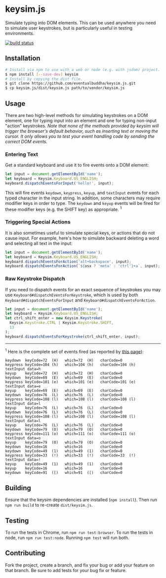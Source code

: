 # keysim.js

Simulate typing into DOM elements. This can be used anywhere you need to
simulate user keystrokes, but is particularly useful in testing environments.

[![build status](https://travis-ci.org/eventualbuddha/keysim.js.svg)](https://travis-ci.org/eventualbuddha/keysim.js)

## Installation

```sh
# Install via npm to use with a web or node (e.g. with jsdom) project.
$ npm install [--save-dev] keysim
# Install by copying the dist file.
$ git clone https://github.com/eventualbuddha/keysim.js.git
$ cp keysim.js/dist/keysim.js path/to/vendor/keysim.js
```

## Usage

There are two high-level methods for simulating keystrokes on a DOM element, one
for typing input into an element and one for typing non-input "action"
keystrokes. *Note that none of the methods provided by keysim will trigger the
browser's default behavior, such as inserting text or moving the cursor. It only
allows you to test your event handling code by sending the correct DOM events.*

### Entering Text

Get a standard keyboard and use it to fire events onto a DOM element:

```js
let input = document.getElementById('name');
let keyboard = Keysim.Keyboard.US_ENGLISH;
keyboard.dispatchEventsForInput('hello!', input);
```

This will fire events `keydown`, `keypress`, `keyup`, and `textInput` events
for each typed character in the input string. In addition, some characters
may require modifier keys in order to type. The `keydown` and `keyup` events
will be fired for these modifier keys (e.g. the SHIFT key) as appropriate.
<sup>1</sup>

### Triggering Special Actions

It is also sometimes useful to simulate special keys, or actions that do not
cause input. For example, here's how to simulate backward deleting a word and
selecting all text in the input:

```js
let input = document.getElementById('name');
let keyboard = Keysim.Keyboard.US_ENGLISH;
keyboard.dispatchEventsForAction('alt+backspace', input);
keyboard.dispatchEventsForAction(`${osx ? 'meta' : 'ctrl'}+a`, input);
```

### Raw Keystroke Dispatch

If you need to dispatch events for an exact sequence of keystrokes you may use
`Keyboard#dispatchEventsForKeystroke`, which is used by both
`Keyboard#dispatchEventsForInput` and `Keyboard#dispatchEventsForAction`.


```js
let input = document.getElementById('name');
let keyboard = Keysim.Keyboard.US_ENGLISH;
let ctrl_shift_enter = new Keysim.Keystroke(
  Keysim.Keystroke.CTRL | Keysim.Keystroke.SHIFT,
  13
);
keyboard.dispatchEventsForKeystroke(ctrl_shift_enter, input);
```

---

<sup>1</sup> Here is the complete set of events fired
(as reported by [this page](http://unixpapa.com/js/testkey.html)):

```
keydown  keyCode=72  (H)   which=72  (H)   charCode=0        
keypress keyCode=104 (h)   which=104 (h)   charCode=104 (h)  
textInput data=h
keyup    keyCode=72  (H)   which=72  (H)   charCode=0        
keydown  keyCode=69  (E)   which=69  (E)   charCode=0        
keypress keyCode=101 (e)   which=101 (e)   charCode=101 (e)  
textInput data=e
keyup    keyCode=69  (E)   which=69  (E)   charCode=0        
keydown  keyCode=76  (L)   which=76  (L)   charCode=0        
keypress keyCode=108 (l)   which=108 (l)   charCode=108 (l)  
textInput data=l
keyup    keyCode=76  (L)   which=76  (L)   charCode=0        
keydown  keyCode=76  (L)   which=76  (L)   charCode=0        
keypress keyCode=108 (l)   which=108 (l)   charCode=108 (l)  
textInput data=l
keyup    keyCode=76  (L)   which=76  (L)   charCode=0        
keydown  keyCode=79  (O)   which=79  (O)   charCode=0        
keypress keyCode=111 (o)   which=111 (o)   charCode=111 (o)  
textInput data=o
keyup    keyCode=79  (O)   which=79  (O)   charCode=0        
keydown  keyCode=16        which=16        charCode=0        
keydown  keyCode=49  (1)   which=49  (1)   charCode=0        
keypress keyCode=33  (!)   which=33  (!)   charCode=33  (!)  
textInput data=!
keyup    keyCode=49  (1)   which=49  (1)   charCode=0        
keyup    keyCode=16        which=16        charCode=0        
keydown  keyCode=91  ([)   which=91  ([)   charCode=0        
```

## Building

Ensure that the keysim dependencies are installed (`npm install`). Then run
`npm run build` to re-create `dist/keysim.js`.

## Testing

To run the tests in Chrome, run `npm run test:browser`. To run the tests in node,
run `npm run test:node`. Running `npm test` will run both.

## Contributing

Fork the project, create a branch, and fix your bug or add your feature on that
branch. Be sure to add tests for your bug fix or feature.
